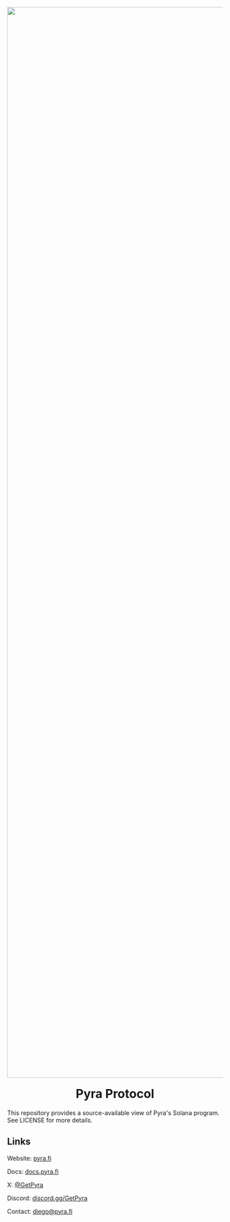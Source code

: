 <div align="center">
  <img width="2500" alt="Pyra" src="https://pyra.fi/open-graph.jpg" />

  <h1 style="margin-top:20px;">Pyra Protocol</h1>
</div>

This repository provides a source-available view of Pyra's Solana program. See LICENSE for more details.

## Links

Website: [pyra.fi](https://pyra.fi/)

Docs: [docs.pyra.fi](https://docs.pyra.fi/)

X: [@GetPyra](https://x.com/GetPyra)

Discord: [discord.gg/GetPyra](https:discord.gg/GetPyra)

Contact: [diego@pyra.fi](mailto:diego@pyra.fi)
